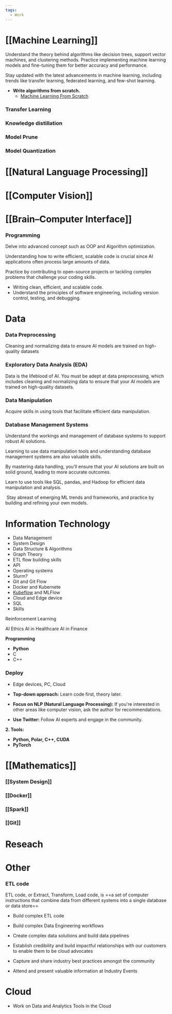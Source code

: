 ```yaml
---
tags:
  - Work
---
```

# [[Machine Learning]]

Understand the theory behind algorithms like decision trees, support vector machines, and clustering methods. Practice implementing machine learning models and fine-tuning them for better accuracy and performance.

Stay updated with the latest advancements in machine learning, including trends like transfer learning, federated learning, and few-shot learning.

- **Write algorithms from scratch.**
    - [Machine Learning From Scratch](https://github.com/eriklindernoren/ML-From-Scratch)

### Transfer Learning

### Knowledge distillation
### Model Prune
### Model Quantization
# [[Natural Language Processing]]

# [[Computer Vision]]

# [[Brain–Computer Interface]]
### Programming

Delve into advanced concept such as OOP and Algorithm optimization.

Understanding how to write efficient, scalable code is crucial since AI applications often process large amounts of data. 

Practice by contributing to open-source projects or tackling complex problems that challenge your coding skills.

- Writing clean, efficient, and scalable code.
- Understand the principles of software engineering, including version control, testing, and debugging. 

# Data

### Data Preprocessing

Cleaning and normalizing data to ensure AI models are trained on high-quality datasets

### Exploratory Data Analysis (EDA)

Data is the lifeblood of AI. You must be adept at data preprocessing, which includes cleaning and normalizing data to ensure that your AI models are trained on high-quality datasets. 

### Data Manipulation

Acquire skills in using tools that facilitate efficient data manipulation.

### Database Management Systems

 Understand the workings and management of database systems to support robust AI solutions.

Learning to use data manipulation tools and understanding database management systems are also valuable skills. 

By mastering data handling, you'll ensure that your AI solutions are built on solid ground, leading to more accurate outcomes.

Learn to use tools like SQL, pandas, and Hadoop for efficient data manipulation and analysis.

 Stay abreast of emerging ML trends and frameworks, and practice by building and refining your own models.

# Information Technology

- Data Management
- System Design
- Data Structure & Algorithms
- Graph Theory
- ETL flow building skills
- API
- Operating systems
- Slurm?
- Git and Git Flow
- Docker and Kubernete
- [Kubeflow](https://www.kubeflow.org/) and MLFlow
- Cloud and Edge device
- SQL
- Skills

Reinforcement Learning

AI Ethics
AI in Healthcare
AI in Finance

**Programming**

- **Python**
- C
- C++

### Deploy

- Edge devices, PC, Cloud

- **Top-down approach:** Learn code first, theory later.
- **Focus on NLP (Natural Language Processing):** If you're interested in other areas like computer vision, ask the author for recommendations.
- **Use Twitter:** Follow AI experts and engage in the community.

**2. Tools:**

- **Python, Polar, C++, CUDA**
- **PyTorch**

# [[Mathematics]]
### [[System Design]]
### [[Docker]]

### [[Spark]]

### [[Git]]



# Reseach

# Other

### ETL code

ETL code, or Extract, Transform, Load code, is ==a set of computer instructions that combine data from different systems into a single database or data store==

- Build complex ETL code

- Build complex Data Engineering workflows
- Create complex data solutions and build data pipelines
- Establish credibility and build impactful relationships with our customers to enable them to be cloud advocates
- Capture and share industry best practices amongst the community
- Attend and present valuable information at Industry Events

# Cloud

- Work on Data and Analytics Tools in the Cloud